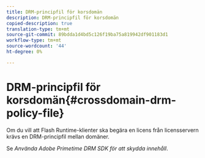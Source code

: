 ```yaml
---
title: DRM-principfil för korsdomän
description: DRM-principfil för korsdomän
copied-description: true
translation-type: tm+mt
source-git-commit: 89bdda1d4bd5c126f19ba75a819942df901183d1
workflow-type: tm+mt
source-wordcount: '44'
ht-degree: 0%

---
```



# DRM-principfil för korsdomän{#crossdomain-drm-policy-file}

Om du vill att Flash Runtime-klienter ska begära en licens från licensservern krävs en DRM-principfil mellan domäner.

Se *Använda Adobe Primetime DRM SDK för att skydda innehåll*.
